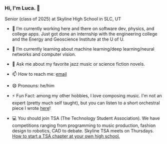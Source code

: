 ### Hi, I'm Luca. 👋

Senior (class of 2025) at Skyline High School in SLC, UT
 
- 🔭 I’m currently working here and there on software dev, physics, and college apps. Just got done an internship with the engineering college and the Energy and Geoscience Institute at the U of U.
- 🌱 I’m currently learning about machine learning/deep learning/neural networks and computer vision.
- 💬 Ask me about my favorite jazz music or science fiction novels.
- 📫 How to reach me: [email](mailto:9608429@graniteschools.org)
- 😄 Pronouns: he/him
- ⚡ Fun Fact: among my other hobbies, I love composing music. I'm not an expert (pretty much self taught), but you can listen to a short orchestral piece I wrote [here](https://musescore.com/user/40316551/scores/11059336)!

- 💻 You should join TSA (The Technology Student Association). We have competitions ranging from programming to music production, fashion design to robotics, CAD to debate. Skyline TSA meets on Thursdays. [How to start a TSA chapter at your own high school.](https://tsaweb.org/students/join-tsa)

<!--
**Luca-Skyline/Luca-Skyline** is a ✨ _special_ ✨ repository because its `README.md` (this file) appears on your GitHub profile.

Here are some ideas to get you started:

- 🔭 I’m currently working on ...
- 🌱 I’m currently learning ...
- 👯 I’m looking to collaborate on ...
- 🤔 I’m looking for help with ...
- 💬 Ask me about ...
- 📫 How to reach me: ...
- 😄 Pronouns: ...
- ⚡ Fun fact: ...
-->
